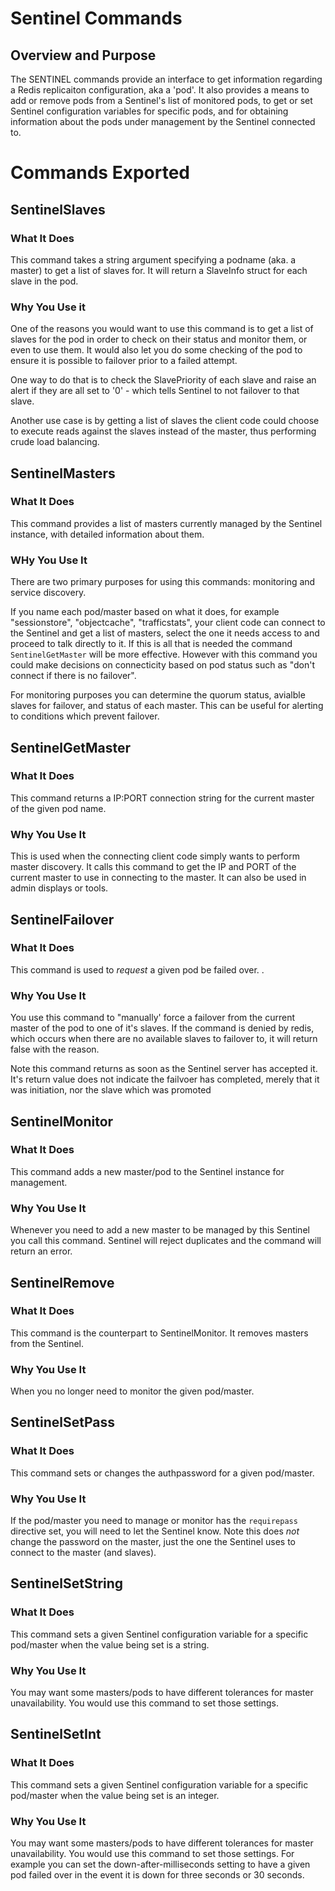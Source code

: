 # Sentinel Commands

## Overview and Purpose

The SENTINEL commands provide an interface to get information regarding
a Redis replicaiton configuration, aka a 'pod'. It also provides a means
to add or remove pods from a Sentinel's list of monitored pods, to get
or set Sentinel configuration variables for specific pods, and for
obtaining information about the pods under management by the Sentinel
connected to.

# Commands Exported

## SentinelSlaves

### What It Does
This command takes a string argument specifying a podname (aka. a
master) to get a list of slaves for. It will return a SlaveInfo struct
for each slave in the pod.

### Why You Use it

One of the reasons you would want to use this command is to get a list
of slaves for the pod in order to check on their status and monitor
them, or even to use them. It would also let you do some checking of the
pod to ensure it is possible to failover prior to a failed attempt. 

One way to do that is to check the SlavePriority of each slave and raise
an alert if they are all set to '0' - which tells Sentinel to not
failover to that slave.

Another use case is by getting a list of slaves the client code could choose to
execute reads against the slaves instead of the master, thus performing
crude load balancing.

## SentinelMasters

### What It Does

This command provides a list of masters currently managed by the
Sentinel instance, with detailed information about them. 

### WHy You Use It

There are two primary purposes for using this commands: monitoring and
service discovery.

If you name each pod/master based on what it does, for example
"sessionstore", "objectcache", "trafficstats", your client code can
connect to the Sentinel and get a list of masters, select the one it
needs access to and proceed to talk directly to it. If this is all that
is needed the command `SentinelGetMaster` will be more effective.
However with this command you could make decisions on connecticity based
on pod status such as "don't connect if there is no failover".

For monitoring purposes you can determine the quorum status, avialble
slaves for failover, and status of each master. This can be useful for
alerting to conditions which prevent failover.

## SentinelGetMaster 

### What It Does

This command returns a IP:PORT connection string for the current master of the
given pod name.

### Why You Use It

This is used when the connecting client code simply wants to perform
master discovery. It calls this command to get the IP and PORT of the
current master to use in connecting to the master. It can also be used
in admin displays or tools.


## SentinelFailover

### What It Does

This command is used to *request* a given pod be failed over. .

### Why You Use It

You use this command to "manually' force a failover from the current
master of the pod to one of it's slaves. If the command is denied by
redis, which occurs when there are no available slaves to failover to,
it will return false with the reason.

Note this command returns as soon as the Sentinel server has accepted
it. It's return value does not indicate the failvoer has completed,
merely that it was initiation, nor the slave which was promoted

## SentinelMonitor

### What It Does

This command adds a new master/pod to the Sentinel instance for
management.

### Why You Use It

Whenever you need to add a new master to be managed by this Sentinel you
call this command. Sentinel will reject duplicates and the command will
return an error.

## SentinelRemove

### What It Does

This command is the counterpart to SentinelMonitor. It removes masters
from the Sentinel.

### Why You Use It

When you no longer need to monitor the given pod/master.

## SentinelSetPass

### What It Does

This command sets or changes the authpassword for a given pod/master.

### Why You Use It

If the pod/master you need to manage or monitor has the `requirepass`
directive set, you will need to let the Sentinel know. Note this does
*not* change the password on the master, just the one the Sentinel uses
to connect to the master (and slaves).

## SentinelSetString

### What It Does

This command sets a given Sentinel configuration variable for a specific
pod/master when the value being set is a string.

### Why You Use It

You may want some masters/pods to have different tolerances for master
unavailability. You would use this command to set those settings. 

## SentinelSetInt

### What It Does

This command sets a given Sentinel configuration variable for a specific
pod/master when the value being set is an integer.

### Why You Use It

You may want some masters/pods to have different tolerances for master
unavailability. You would use this command to set those settings. 
For example you can set the down-after-milliseconds setting to have a
given pod failed over in the event it is down for three seconds or 30
seconds.


